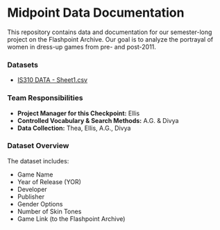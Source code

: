 # Midpoint Data Documentation

This repository contains data and documentation for our semester-long project on the Flashpoint Archive. Our goal is to analyze the portrayal of women in dress-up games from pre- and post-2011.

### Datasets
- [IS310 DATA - Sheet1.csv](./midpoint-data-docs/IS310%20DATA%20-%20Sheet1.csv)



### Team Responsibilities
- **Project Manager for this Checkpoint:** Ellis
- **Controlled Vocabulary & Search Methods:** A.G. & Divya
- **Data Collection:** Thea, Ellis, A.G., Divya

### Dataset Overview
The dataset includes:
- Game Name
- Year of Release (YOR)
- Developer
- Publisher
- Gender Options
- Number of Skin Tones
- Game Link (to the Flashpoint Archive)
